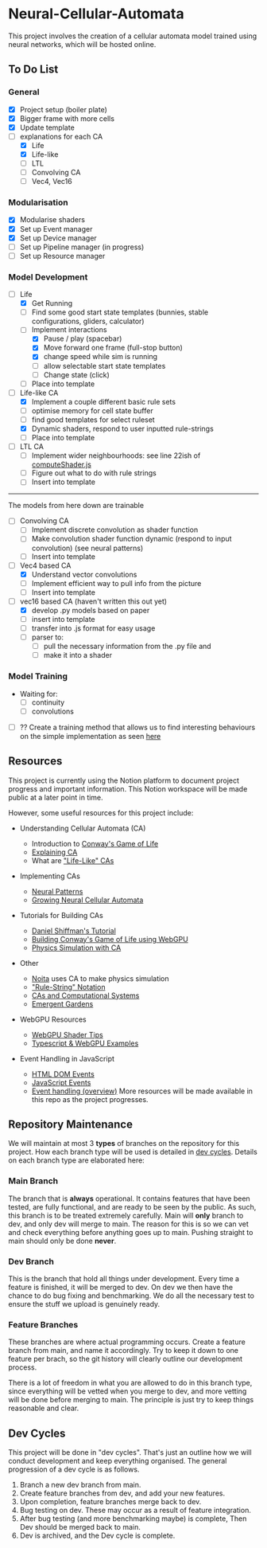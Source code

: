 # Neural-Cellular-Automata

This project involves the creation of a cellular automata model trained using neural networks, which will be hosted online.

## To Do List

### General

- [x] Project setup (boiler plate)
- [x] Bigger frame with more cells
- [x] Update template
- [ ] explanations for each CA
  - [x] Life
  - [x] Life-like
  - [ ] LTL
  - [ ] Convolving CA
  - [ ] Vec4, Vec16

### Modularisation

- [x] Modularise shaders
- [x] Set up Event manager
- [x] Set up Device manager
- [ ] Set up Pipeline manager (in progress)
- [ ] Set up Resource manager

### Model Development

- [ ] Life
  - [x] Get Running
  - [ ] Find some good start state templates (bunnies, stable configurations, gliders, calculator)
  - [ ] Implement interactions
    - [x] Pause / play (spacebar)
    - [x] Move forward one frame (full-stop button)
    - [x] change speed while sim is running
    - [ ] allow selectable start state templates
    - [ ] Change state (click)
  - [ ] Place into template
- [ ] Life-like CA
  - [x] Implement a couple different basic rule sets
  - [ ] optimise memory for cell state buffer
  - [ ] find good templates for select ruleset
  - [x] Dynamic shaders, respond to user inputted rule-strings
  - [ ] Place into template
- [ ] LTL CA
  - [ ] Implement wider neighbourhoods:
        see line 22ish of
        [computeShader.js](My-App/src/routes/life/computeShader.js)
  - [ ] Figure out what to do with rule strings
  - [ ] Insert into template

---

The models from here down are trainable

- [ ] Convolving CA
  - [ ] Implement discrete convolution as shader function
  - [ ] Make convolution shader function dynamic
        (respond to input convolution) (see neural patterns)
  - [ ] Insert into template
- [ ] Vec4 based CA
  - [x] Understand vector convolutions
  - [ ] Implement efficient way to pull info from the picture
  - [ ] Insert into template
- [ ] vec16 based CA (haven't written this out yet)
  - [x] develop .py models based on paper
  - [ ] insert into template
  - [ ] transfer into .js format for easy usage
  - [ ] parser to:
    - [ ] pull the necessary information from the .py file and
    - [ ] make it into a shader

### Model Training

- Waiting for:
  - [ ] continuity
  - [ ] convolutions
- [ ] ?? Create a training method that allows us to find interesting behaviours on the simple implementation as seen [here](https://neuralpatterns.io)

## Resources

This project is currently using the Notion platform to document project progress and important information. This Notion workspace will be made public at a later point in time.

However, some useful resources for this project include:

- Understanding Cellular Automata (CA)
  - Introduction to [Conway's Game of Life](https://playgameoflife.com/)
  - [Explaining CA](https://natureofcode.com/book/chapter-7-cellular-automata/)
  - What are ["Life-Like" CAs](https://en.m.wikipedia.org/wiki/Life-like_cellular_automaton#cite_note-23)
- Implementing CAs
  - [Neural Patterns](https://neuralpatterns.io)
  - [Growing Neural Cellular Automata](https://distill.pub/2020/growing-ca/)
- Tutorials for Building CAs
  - [Daniel Shiffman's Tutorial](https://www.youtube.com/watch?app=desktop&v=DKGodqDs9sA)
  - [Building Conway's Game of Life using WebGPU](https://codelabs.developers.google.com/your-first-webgpu-app#0)
  - [Physics Simulation with CA](https://www.youtube.com/watch?v=VLZjd_Y1gJ8&pp=ygUfY2VsbHVsYXIgYXV0b21hdGEgc2FuZCBwYXJ0aWNsZQ%3D%3D)
- Other
  - [Noita](https://en.wikipedia.org/wiki/Noita_(video_game)#cite_note-11) uses CA to make physics simulation
  - ["Rule-String" Notation](https://conwaylife.com/wiki/Rulestring)
  - [CAs and Computational Systems](https://direct.mit.edu/isal/proceedings/isal2021/33/105/102949)
  - [Emergent Gardens](https://www.youtube.com/@EmergentGarden)
- WebGPU Resources
  - [WebGPU Shader Tips](https://toji.dev/webgpu-best-practices/dynamic-shader-construction.html)
  - [Typescript & WebGPU Examples](https://webgpu.github.io/webgpu-samples/samples/helloTriangle)

- Event Handling in JavaScript
  - [HTML DOM Events](https://www.w3schools.com/jsref/dom_obj_event.asp)
  - [JavaScript Events](https://www.w3schools.com/js/js_events.asp)
  - [Event handling (overview)](https://developer.mozilla.org/en-US/docs/Web/Events/Event_handlers)
More resources will be made available in this repo as the project progresses.

## Repository Maintenance

We will maintain at most 3 **types** of branches on the repository for this project.
How each branch type will be used is detailed in [dev cycles](#dev-cycles).
Details on each branch type are elaborated here:

### Main Branch

The branch that is **always** operational.
It contains features that have been tested, are fully functional, and are ready to be seen by the public.
As such, this branch is to be treated extremely carefully.
Main will **only** branch to dev, and only dev will merge to main.
The reason for this is so we can vet and check everything before anything goes up to main.
Pushing straight to main should only be done **never**.

### Dev Branch  

This is the branch that hold all things under development. Every time a feature is finished, it will be merged to dev.
On dev we then have the chance to do bug fixing and benchmarking.
We do all the necessary test to ensure the stuff we upload is genuinely ready.

### Feature Branches

These branches are where actual programming occurs.
Create a feature branch from main, and name it accordingly.
Try to keep it down to one feature per brach, so the git history will clearly outline our development process.

There is a lot of freedom in what you are allowed to do in this branch type, since everything will be vetted when you merge to dev, and more vetting will be done before merging to main.
The principle is just try to keep things reasonable and clear.

## Dev Cycles

This project will be done in "dev cycles".
That's just an outline how we will conduct development and keep everything organised.
The general progression of a dev cycle is as follows.

1. Branch a new dev branch from main.
2. Create feature branches from dev, and add your new features.
3. Upon completion, feature branches merge back to dev.
4. Bug testing on dev. These may occur as a result of feature integration.
5. After bug testing (and more benchmarking maybe) is complete, Then Dev should be merged back to main.
6. Dev is archived, and the Dev cycle is complete.
